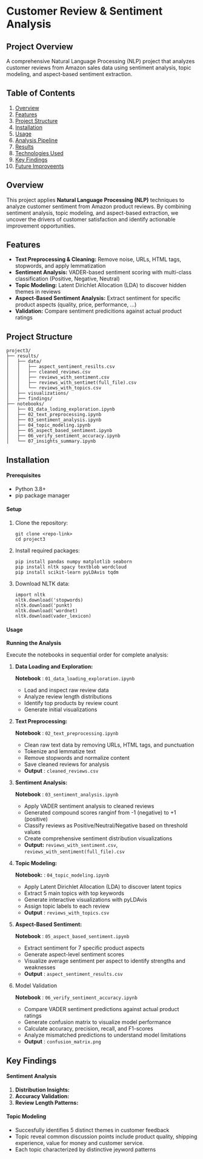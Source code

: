 # Customer Review & Sentiment Analysis

## Project Overview

A comprehensive Natural Language Processing (NLP) project that analyzes customer reviews from Amazon sales data using sentiment analysis, topic modeling, and aspect-based sentiment extraction.

## Table of Contents

1. [Overview](#overview)
2. [Features](#features)
3. [Project Structure ](#project-structure)
4. [Installation](#installation)
5. [Usage](#usage)
6. [Analysis Pipeline](#analysis-pipeline)
7. [Results](#results)
8. [Technologies Used ](#technologies-used)
9. [Key Findings](#key-findings)
10. [Future Improveents](#future-improvements)

## Overview

This project applies **Natural Language Processing (NLP)** techniques to analyze customer sentiment from Amazon product reviews. By combining sentiment analysis, topic modeling, and aspect-based extraction, we uncover the drivers of customer satisfaction and identify actionable improvement opportunities.

## Features

* **Text Preprocessing & Cleaning:** Remove noise, URLs, HTML tags, stopwords, and apply lemmatization
* **Sentiment Analysis:** VADER-based sentiment scoring with multi-class classification (Positive, Negative, Neutral)
* **Topic Modeling:** Latent Dirichlet Allocation (LDA) to discover hidden themes in reviews
* **Aspect-Based Sentiment Analysis:** Extract sentiment for specific product aspects (quality, price, performance, ...)
* **Validation:** Compare sentiment predicitions against actual product ratings

## Project Structure

```
project3/
├── results/
│   ├── data/  
│   │   ├── aspect_sentiment_resilts.csv 
│   │ 	├── cleaned_reviews.csv
│   │ 	├── reviews_with_sentiment.csv
│   │ 	├── reviews_with_sentimet(full_file).csv  
│   │   └── reviews_with_topics.csv
│   ├── visualizations/ 
│   ├── findings/ 
├── notebooks/
│   ├── 01_data_loding_exploration.ipynb
│   ├── 02_text_preprocessing.ipynb
│   ├── 03_sentiment_analysis.ipynb
│   ├── 04_topic_modeling.ipynb
│   ├── 05_aspect_based_sentiment.ipynb
│   ├── 06_verify_sentiment_accuracy.ipynb
│   └── 07_insights_summary.ipynb 

```

## Installation

#### Prerequisites

* Python 3.8+
* pip package manager

#### Setup

1. Clone the repository:

   ```
   git clone <repo-link>
   cd project3
   ```
2. Install required packages:

   ```
   pip install pandas numpy matplotlib seaborn
   pip install nltk spacy textblob wordcloud
   pip install scikit-learn pyLDAvis tqdm
   ```
3. Download NLTK data:

   ```
   import nltk
   nltk.download('stopwords)
   nltk.download('punkt)
   nltk.download('wordnet)
   nltk.download(vader_lexicon)
   ```

#### Usage

**Running the Analysis**

Execute the notebooks in sequential order for complete analysis:

1. **Data Loading and Exploration:**

   **Notebook** : `01_data_loading_exploration.ipynb`

   - Load and inspect raw review data
   - Analyze review length distributions
   - Identify top products by review count
   - Generate initial visualizations
2. **Text Preprocessing:**

   **Notebook** : `02_text_preprocessing.ipynb`

   * Clean raw text data by removing URLs, HTML tags, and punctuation
   * Tokenize and lemmatize text
   * Remove stopwords and normalize content
   * Save cleaned reviews for analysis
   * **Output** : `cleaned_reviews.csv`
3. **Sentiment Analysis:**

   **Notebook** : `03_sentiment_analysis.ipynb`

   - Apply VADER sentiment analysis to cleaned reviews
   - Generated compound scores ranginf from -1 (negative) to +1 (positive)
   - Classify reviews as Positive/Neutral/Negative based on threshold values
   - Create comprehensive sentiment distribution visualizations
   - **Output:** `reviews_with_sentiment.csv`, `reviews_with_sentiment(full_file).csv`
4. **Topic Modeling:**

   **Notebook:** : `04_topic_modeling.ipynb`

   - Apply Latent Dirichlet Allocation (LDA) to discover latent topics
   - Extract 5 main topics with top keywords
   - Generate interactive visualizations with pyLDAvis
   - Assign topic labels to each review
   - **Output** : `reviews_with_topics.csv`
5. **Aspect-Based Sentiment:**

   **Notebook** : `05_aspect_based_sentiment.ipynb`

   * Extract sentiment for 7 specific product aspects
   * Generate aspect-level sentiment scores
   * Visualize average sentiment per aspect to identify strengths and weaknesses
   * **Output** : `aspect_sentiment_results.csv`
6. Model Validation

   **Notebook** : `06_verify_sentiment_accuracy.ipynb`

   * Compare VADER sentiment predictions against actual product ratings
   * Generate confusion matrix to visualize model performance
   * Calculate accuracy, precision, recall, and F1-scores
   * Analyze mismatched predictions to understand model limitations
   * **Output** : `confusion_matrix.png `

## Key Findings

#### Sentiment Analysis

1. **Distribution Insights:**
2. **Accuracy Validation:**
3. **Review Length Patterns:**

#### Topic Modeling

- Succesfully identifies 5 distinct themes in customer feedback
- Topic reveal common discussion points include product quality, shipping experience, value for money and customer service.
- Each topic characterized by distinctive jeyword patterns
